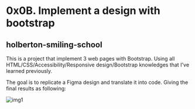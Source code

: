 # 0x0B. Implement a design with bootstrap
## holberton-smiling-school
This is a project that implement 3 web pages with Bootstrap. Using all HTML/CSS/Accessibility/Responsive design/Bootstrap knowledges that I've learned previously.

The goal is to replicate a Figma design and translate it into code. Giving the final results as following:

![img1](https://holbertonintranet.s3.amazonaws.com/uploads/medias/2020/3/3c71cc99d2fc1c12a3d3.jpg?X-Amz-Algorithm=AWS4-HMAC-SHA256&X-Amz-Credential=AKIARDDGGGOUWMNL5ANN%2F20210701%2Fus-east-1%2Fs3%2Faws4_request&X-Amz-Date=20210701T020339Z&X-Amz-Expires=86400&X-Amz-SignedHeaders=host&X-Amz-Signature=c903196aeddfb79be9c9c4a8c099db3a2a9406561f394dc72284bf7149f61a22)